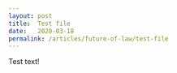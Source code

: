 ```yaml
---
layout: post
title:  Test file
date:   2020-03-18
permalink: /articles/future-of-law/test-file
---
```


Test text!
